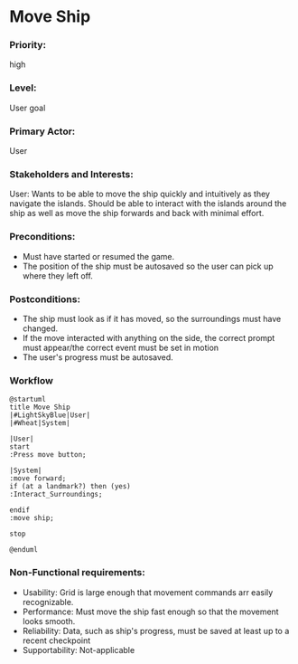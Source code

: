 # Move Ship

### Priority: 
high
### Level: 
User goal
### Primary Actor: 
User

### Stakeholders and Interests: 
<p>
User: Wants to be able to move the ship quickly and intuitively as they navigate the islands. Should be able to interact 
with the islands around the ship as well as move the ship forwards and back with minimal effort.
</p>

### Preconditions:

<ul>
<li>Must have started or resumed the game. </li>
<li>The position of the ship must be autosaved so the user can pick up where they
left off.</li>
</ul>

### Postconditions:

<ul>
<li>The ship must look as if it has moved, so the surroundings must have changed. </li>
<li>If the move interacted with anything on the side, the correct prompt must appear/the correct event must be
set in motion</li>
<li>The user's progress must be autosaved.</li>
</ul>

### Workflow 
```PlantUML
@startuml
title Move Ship
|#LightSkyBlue|User|
|#Wheat|System|

|User|
start
:Press move button;

|System|
:move forward;
if (at a landmark?) then (yes)
:Interact_Surroundings;

endif
:move ship;

stop

@enduml
```

### Non-Functional requirements:
<ul>
<li>Usability: Grid is large enough that movement commands arr easily recognizable. </li>
<li>Performance: Must move the ship fast enough so that the movement looks smooth.</li>
<li>Reliability: Data, such as ship's progress, must be saved at least up to a recent checkpoint</li>
<li>Supportability: Not-applicable</li>
</ul>
